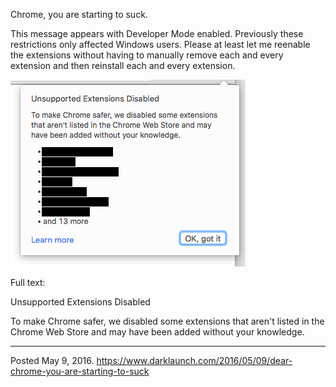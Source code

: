 Chrome, you are starting to suck.

This message appears with Developer Mode enabled. Previously these restrictions only affected Windows users. Please at least let me reenable the extensions without having to manually remove each and every extension and then reinstall each and every extension.

<img alt="" src="/img/uploads/2016-05/unsupported-extensions-disabled.png" />

Full text:

Unsupported Extensions Disabled

To make Chrome safer, we disabled some extensions that aren't listed in the Chrome Web Store and may have been added without your knowledge.

---

Posted May 9, 2016.
https://www.darklaunch.com/2016/05/09/dear-chrome-you-are-starting-to-suck